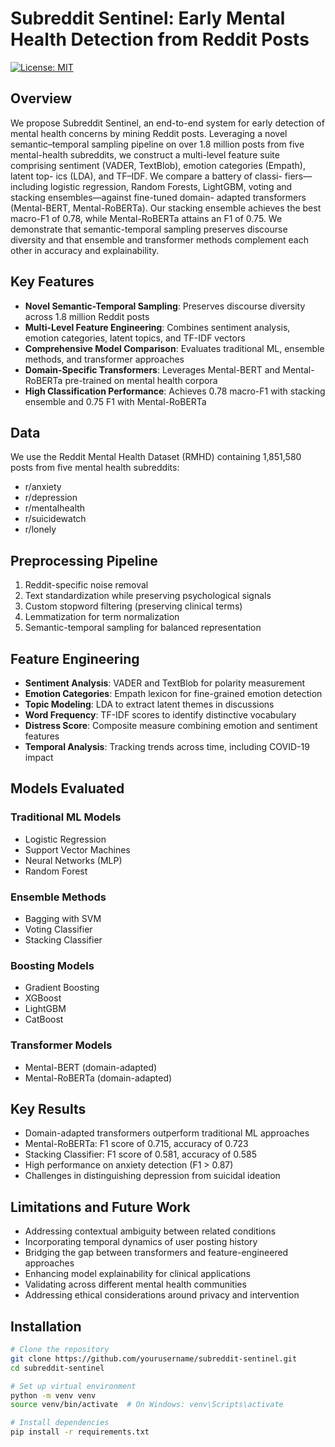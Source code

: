 # Subreddit Sentinel: Early Mental Health Detection from Reddit Posts

[![License: MIT](https://img.shields.io/badge/License-MIT-yellow.svg)](https://opensource.org/licenses/MIT)

## Overview

We propose Subreddit Sentinel, an end-to-end system
for early detection of mental health concerns by mining Reddit
posts. Leveraging a novel semantic–temporal sampling pipeline
on over 1.8 million posts from five mental-health subreddits,
we construct a multi-level feature suite comprising sentiment
(VADER, TextBlob), emotion categories (Empath), latent top-
ics (LDA), and TF–IDF. We compare a battery of classi-
fiers—including logistic regression, Random Forests, LightGBM,
voting and stacking ensembles—against fine-tuned domain-
adapted transformers (Mental-BERT, Mental-RoBERTa). Our
stacking ensemble achieves the best macro-F1 of 0.78, while
Mental-RoBERTa attains an F1 of 0.75. We demonstrate that
semantic-temporal sampling preserves discourse diversity and
that ensemble and transformer methods complement each other
in accuracy and explainability. 

## Key Features

- **Novel Semantic-Temporal Sampling**: Preserves discourse diversity across 1.8 million Reddit posts
- **Multi-Level Feature Engineering**: Combines sentiment analysis, emotion categories, latent topics, and TF-IDF vectors
- **Comprehensive Model Comparison**: Evaluates traditional ML, ensemble methods, and transformer approaches
- **Domain-Specific Transformers**: Leverages Mental-BERT and Mental-RoBERTa pre-trained on mental health corpora
- **High Classification Performance**: Achieves 0.78 macro-F1 with stacking ensemble and 0.75 F1 with Mental-RoBERTa

## Data

We use the Reddit Mental Health Dataset (RMHD) containing 1,851,580 posts from five mental health subreddits:
- r/anxiety
- r/depression
- r/mentalhealth
- r/suicidewatch
- r/lonely

## Preprocessing Pipeline

1. Reddit-specific noise removal
2. Text standardization while preserving psychological signals
3. Custom stopword filtering (preserving clinical terms)
4. Lemmatization for term normalization
5. Semantic-temporal sampling for balanced representation

## Feature Engineering

- **Sentiment Analysis**: VADER and TextBlob for polarity measurement
- **Emotion Categories**: Empath lexicon for fine-grained emotion detection
- **Topic Modeling**: LDA to extract latent themes in discussions
- **Word Frequency**: TF-IDF scores to identify distinctive vocabulary
- **Distress Score**: Composite measure combining emotion and sentiment features
- **Temporal Analysis**: Tracking trends across time, including COVID-19 impact

## Models Evaluated

### Traditional ML Models
- Logistic Regression
- Support Vector Machines
- Neural Networks (MLP)
- Random Forest

### Ensemble Methods
- Bagging with SVM
- Voting Classifier
- Stacking Classifier

### Boosting Models
- Gradient Boosting
- XGBoost
- LightGBM
- CatBoost

### Transformer Models
- Mental-BERT (domain-adapted)
- Mental-RoBERTa (domain-adapted)

## Key Results

- Domain-adapted transformers outperform traditional ML approaches
- Mental-RoBERTa: F1 score of 0.715, accuracy of 0.723
- Stacking Classifier: F1 score of 0.581, accuracy of 0.585
- High performance on anxiety detection (F1 > 0.87)
- Challenges in distinguishing depression from suicidal ideation

## Limitations and Future Work

- Addressing contextual ambiguity between related conditions
- Incorporating temporal dynamics of user posting history
- Bridging the gap between transformers and feature-engineered approaches
- Enhancing model explainability for clinical applications
- Validating across different mental health communities
- Addressing ethical considerations around privacy and intervention

## Installation

```bash
# Clone the repository
git clone https://github.com/yourusername/subreddit-sentinel.git
cd subreddit-sentinel

# Set up virtual environment
python -m venv venv
source venv/bin/activate  # On Windows: venv\Scripts\activate

# Install dependencies
pip install -r requirements.txt



